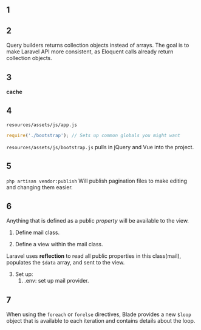 ## 1

## 2

Query builders returns collection objects instead of arrays.  The goal is to make Laravel API more consistent, as Eloquent calls already return collection objects.

## 3

**cache**

## 4

`resources/assets/js/app.js`

```js
require('./bootstrap'); // Sets up common globals you might want
```

`resources/assets/js/bootstrap.js` pulls in jQuery and Vue into the project.

## 5

`php artisan vendor:publish` Will publish pagination files to make editing and changing them easier.

## 6

Anything that is defined as a public _property_ will be available to the view.

1. Define mail class.

2. Define a view within the mail class.

Laravel uses **reflection** to read all public properties in this class(mail), populates the `$data` array, and sent to the view.

3. Set up:
	1. .env: set up mail provider.

## 7

When using the `foreach` or `forelse` directives, Blade provides a new `$loop` object that is available to each iteration and contains details about the loop.
